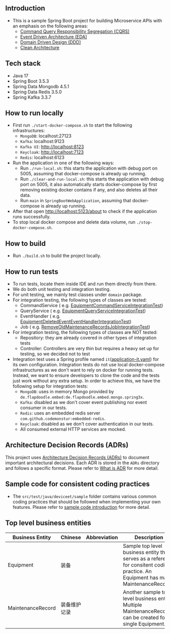 ## Introduction

- This is a sample Spring Boot project for building Microservice APIs with an emphasis on the following areas:
    - [Command Query Responsibility Segregation (CQRS)](https://learn.microsoft.com/en-us/dotnet/architecture/microservices/microservice-ddd-cqrs-patterns/apply-simplified-microservice-cqrs-ddd-patterns)
    - [Event Driven Architecture (EDA)](https://microservices.io/patterns/data/event-driven-architecture.html)
    - [Domain Driven Design (DDD)](https://martinfowler.com/bliki/DomainDrivenDesign.html)
    - [Clean Architecture](https://blog.cleancoder.com/uncle-bob/2012/08/13/the-clean-architecture.html)

## Tech stack

- Java 17
- Spring Boot 3.5.3
- Spring Data Mongodb 4.5.1
- Spring Data Redis 3.5.0
- Spring Kafka 3.3.7

## How to run locally

- First run `./start-docker-compose.sh` to start the following infrastructures:
    - `MongoDB`: localhost:27123
    - `Kafka`: localhost:9123
    - `Kafka UI`: [http://localhost:8123](http://localhost:8123)
    - `Keycloak`: [http://localhost:7123](http://localhost:7123)
    - `Redis`: localhost:6123
- Run the application in one of the following ways:
    - Run `./run-local.sh`: this starts the application with debug port on 5005, assuming that docker-compose is already
      up running.
    - Run `./clear-and-run-local.sh`: this starts the application with debug port on 5005, it also automatically starts
      docker-compose by first removing existing docker contains if any, and also deletes all their data.
    - Run `main` in  `SpringBootWebApplication`, assuming that docker-compose is already up running.
- After that open [http://localhost:5123/about](http://localhost:5123/about) to check if the application runs
  successfully.
- To stop local docker compose and delete data volume, run `./stop-docker-compose.sh`.

## How to build

- Run `./build.sh` to build the project locally.

## How to run tests

- To run tests, locate them inside IDE and run them directly from there.
- We do both unit testing and integration testing.
- For unit testing, we mainly test classes under `domain` package.
- For integration testing, the following types of classes are tested:
    - CommandService (
      e.g. [EquipmentCommandServiceIntegrationTest](src/test/java/deviceet/sample/equipment/command/EquipmentCommandServiceIntegrationTest.java))
    - QueryService (
      e.g. [EquipmentQueryServiceIntegrationTest](src/test/java/deviceet/sample/equipment/query/EquipmentQueryServiceIntegrationTest.java))
    - EventHandler (
      e.g. [EquipmentDeletedEventEventHandlerIntegrationTest](src/test/java/deviceet/sample/equipment/eventhandler/EquipmentDeletedEventEventHandlerIntegrationTest.java))
    - Job (
      e.g. [RemoveOldMaintenanceRecordsJobIntegrationTest](src/test/java/deviceet/sample/maintenance/job/RemoveOldMaintenanceRecordsJobIntegrationTest.java))
- For integration testing, the following types of classes are NOT tested:
    - Repository: they are already covered in other types of integration tests
    - Controller: Controllers are very thin but requires a heavy set up for testing, so we decided not to test
- Integration test uses a Spring profile named `it`([application-it.yaml](src/test/resources/application-it.yaml)) for
  its own configuration. Integration tests
  do
  not use local
  docker-compose infrastructures as we don't want to rely on docker for running tests. Instead, we want to ensure
  developers to
  clone the code and the tests
  just work without any extra setup. In order to achieve this, we have the following setup for integration tests:
    - `MongoDB`: uses in memory Mongo provided by `de.flapdoodle.embed:de.flapdoodle.embed.mongo.spring3x`.
    - `Kafka`: disabled as we don't cover event publishing nor event consumer in our tests.
    - `Redis`: uses an embedded redis server `com.github.codemonstur:embedded-redis`.
    - `Keycloak`: disabled as we don't cover authentication in our tests.
    - All consumed external HTTP services are mocked.

## Architecture Decision Records (ADRs)

This project uses [Architecture Decision Records (ADRs)](https://adr.github.io/) to document important architectural
decisions. Each ADR is stored in the `ADRs` directory and follows a specific format. Please refer
to [What is ADR](ADRs/000_what_is_adr.md) for more detail.

## Sample code for consistent coding practices

- The `src/test/java/deviceet/sample` folder contains various common coding practices that should be followed when
  implementing your own features. Please refer
  to [sample code introduction](src/test/java/deviceet/sample/sample-code-introduction.md) for more detail.

## Top level business entities

| Business Entity   | Chinese | Abbreviation | Description                                                                                                                          |
|-------------------|---------|--------------|--------------------------------------------------------------------------------------------------------------------------------------|
| Equipment         | 装备      |              | Sample top level business entity that serves as a reference for consitent coding practice. An Equipment has many MaintenanceRecords. |
| MaintenanceRecord | 装备维护记录  |              | Another sample top level business entity. Multiple MaintenanceRecords can be created for a single  Equipment.                        |


